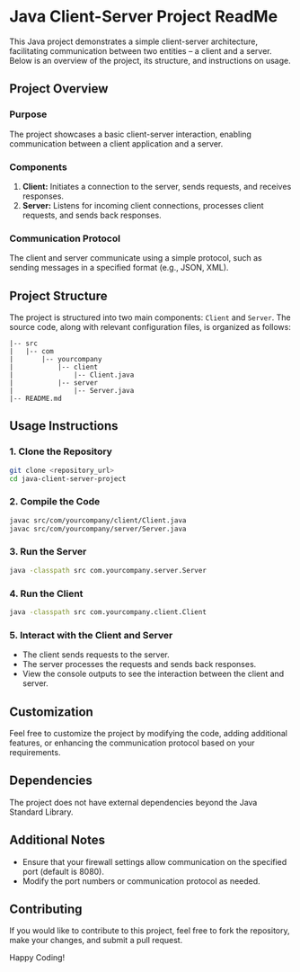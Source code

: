 # Java Client-Server Project ReadMe

This Java project demonstrates a simple client-server architecture, facilitating communication between two entities – a client and a server. Below is an overview of the project, its structure, and instructions on usage.

## Project Overview

### Purpose
The project showcases a basic client-server interaction, enabling communication between a client application and a server.

### Components
1. **Client:** Initiates a connection to the server, sends requests, and receives responses.
2. **Server:** Listens for incoming client connections, processes client requests, and sends back responses.

### Communication Protocol
The client and server communicate using a simple protocol, such as sending messages in a specified format (e.g., JSON, XML).

## Project Structure

The project is structured into two main components: `Client` and `Server`. The source code, along with relevant configuration files, is organized as follows:

```
|-- src
|   |-- com
|       |-- yourcompany
|           |-- client
|               |-- Client.java
|           |-- server
|               |-- Server.java
|-- README.md
```

## Usage Instructions

### 1. Clone the Repository
```bash
git clone <repository_url>
cd java-client-server-project
```

### 2. Compile the Code
```bash
javac src/com/yourcompany/client/Client.java
javac src/com/yourcompany/server/Server.java
```

### 3. Run the Server
```bash
java -classpath src com.yourcompany.server.Server
```

### 4. Run the Client
```bash
java -classpath src com.yourcompany.client.Client
```

### 5. Interact with the Client and Server
- The client sends requests to the server.
- The server processes the requests and sends back responses.
- View the console outputs to see the interaction between the client and server.

## Customization

Feel free to customize the project by modifying the code, adding additional features, or enhancing the communication protocol based on your requirements.

## Dependencies

The project does not have external dependencies beyond the Java Standard Library.

## Additional Notes

- Ensure that your firewall settings allow communication on the specified port (default is 8080).
- Modify the port numbers or communication protocol as needed.

## Contributing

If you would like to contribute to this project, feel free to fork the repository, make your changes, and submit a pull request.

Happy Coding!
